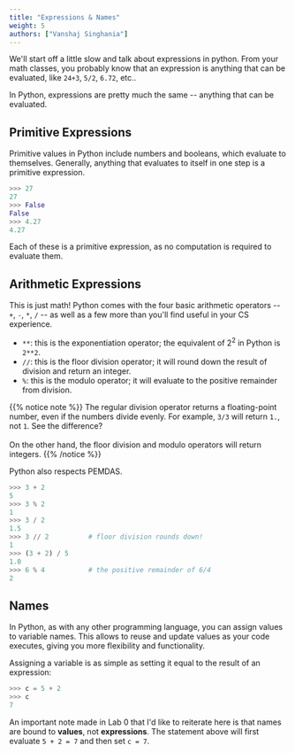 ```yaml
---
title: "Expressions & Names"
weight: 5
authors: ["Vanshaj Singhania"]
---
```


We'll start off a little slow and talk about expressions in python. From your math classes, you probably know that an expression is anything that can be evaluated, like `24+3`, `5/2`, `6.72`, etc..

In Python, expressions are pretty much the same -- anything that can be evaluated.

## Primitive Expressions
Primitive values in Python include numbers and booleans, which evaluate to themselves. Generally, anything that evaluates to itself in one step is a primitive expression.

```python
>>> 27
27
>>> False
False
>>> 4.27
4.27
```

Each of these is a primitive expression, as no computation is required to evaluate them.

## Arithmetic Expressions
This is just math! Python comes with the four basic arithmetic operators -- `+`, `-`, `*`, `/` -- as well as a few more than you'll find useful in your CS experience.

- `**`: this is the exponentiation operator; the equivalent of $2^2$ in Python is `2**2`.
- `//`: this is the floor division operator; it will round down the result of division and return an integer.
- `%`: this is the modulo operator; it will evaluate to the positive remainder from division.

{{% notice note %}}
The regular division operator returns a floating-point number, even if the numbers divide evenly. For example, `3/3` will return `1.`, not `1`. See the difference?\
\
On the other hand, the floor division and modulo operators will return integers.
{{% /notice %}}

Python also respects PEMDAS.

```python
>>> 3 + 2
5
>>> 3 % 2
1
>>> 3 / 2
1.5
>>> 3 // 2          # floor division rounds down!
1
>>> (3 + 2) / 5
1.0
>>> 6 % 4           # the positive remainder of 6/4
2
```

## Names
In Python, as with any other programming language, you can assign values to variable names. This allows to reuse and update values as your code executes, giving you more flexibility and functionality.

Assigning a variable is as simple as setting it equal to the result of an expression:

```python
>>> c = 5 + 2
>>> c
7
```

An important note made in Lab 0 that I'd like to reiterate here is that names are bound to **values**, not **expressions**. The statement above will first evaluate `5 + 2 = 7` and then set `c = 7`.
